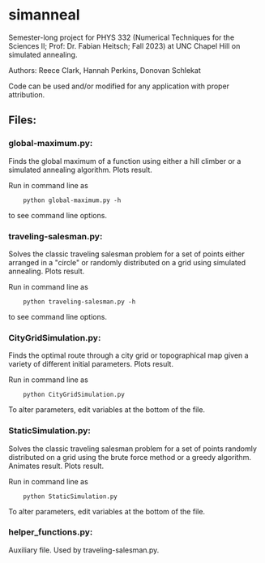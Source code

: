 # simanneal
Semester-long project for PHYS 332 (Numerical Techniques for the Sciences II; Prof: Dr. Fabian Heitsch; Fall 2023) at UNC Chapel Hill on simulated annealing.

Authors: Reece Clark, Hannah Perkins, Donovan Schlekat

Code can be used and/or modified for any application with proper attribution.

## Files:

### global-maximum.py:
Finds the global maximum of a function using either a hill climber or a simulated annealing algorithm. Plots result.

Run in command line as

        python global-maximum.py -h
    
to see command line options.


### traveling-salesman.py: 
Solves the classic traveling salesman problem for a set of points either arranged in a "circle" or randomly distributed on a grid using simulated annealing. Plots result.

Run in command line as 

        python traveling-salesman.py -h
    
to see command line options.


### CityGridSimulation.py:
Finds the optimal route through a city grid or topographical map given a variety of different initial parameters. Plots result.

Run in command line as 
    
        python CityGridSimulation.py
    
To alter parameters, edit variables at the bottom of the file.


### StaticSimulation.py:
Solves the classic traveling salesman problem for a set of points randomly distributed on a grid using the brute force method or a greedy algorithm. Animates result. Plots result.

Run in command line as

        python StaticSimulation.py
    
To alter parameters, edit variables at the bottom of the file.


### helper_functions.py:
Auxiliary file. Used by traveling-salesman.py.
